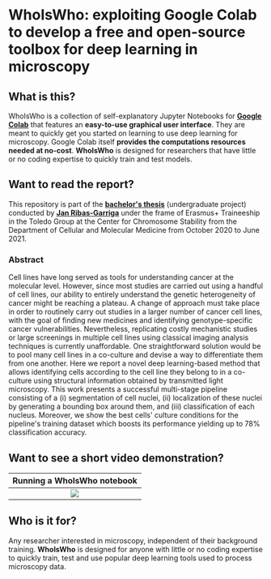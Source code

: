 # WhoIsWho: exploiting Google Colab to develop a free and open-source toolbox for deep learning in microscopy

## What is this?

WhoIsWho is a collection of self-explanatory Jupyter Notebooks for [**Google Colab**][1] that features an **easy-to-use graphical user interface**. They are meant to quickly get you started on learning to use deep learning for microscopy. Google Colab itself **provides the computations resources needed at no-cost**. **WhoIsWho** is designed for researchers that have little or no coding expertise to quickly train and test models.

## Want to read the report?

This repository is part of the [**bachelor's thesis**][2] (undergraduate project) conducted by [**Jan Ribas-Garriga**][3] under the frame of Erasmus+ Traineeship in the Toledo Group at the Center for Chromosome Stability from the Department of Cellular and Molecular Medicine from October 2020 to June 2021.

### Abstract

Cell lines have long served as tools for understanding cancer at the molecular level. However, since most studies are carried out using a handful of cell lines, our ability to entirely understand the genetic heterogeneity of cancer might be reaching a plateau. A change of approach must take place in order to routinely carry out studies in a larger number of cancer cell lines, with the goal of finding new medicines and identifying genotype-specific cancer vulnerabilities. Nevertheless, replicating costly mechanistic studies or large screenings in multiple cell lines using classical imaging analysis techniques is currently unaffordable. One straightforward solution would be to pool many cell lines in a co-culture and devise a way to differentiate them from one another. Here we report a novel deep learning-based method that allows identifying cells according to the cell line they belong to in a co-culture using structural information obtained by transmitted light microscopy. This work presents a successful multi-stage pipeline consisting of a (i) segmentation of cell nuclei, (ii) localization of these nuclei by generating a bounding box around them, and (iii) classification of each nucleus. Moreover, we show the best cells' culture conditions for the pipeline's training dataset which boosts its performance yielding up to 78% classification accuracy.

## Want to see a short video demonstration?

| Running a WhoIsWho notebook |
|:-:|
| [![](https://github.com/JanRibasGarriga/WhoIsWho/media/Screenshot_VideoDemonstration.jpg)](https://www.youtube.com/watch?v=nmS1tkuuGYM) |

## Who is it for?

Any researcher interested in microscopy, independent of their background training. **WhoIsWho** is designed for anyone with little or no coding expertise to quickly train, test and use popular deep learning tools used to process microscopy data.

  [1]: https://colab.research.google.com/notebooks/intro.ipynb
  [2]: https://upcommons.upc.edu/handle/2117/347783
  [3]: https://www.linkedin.com/in/janribasgarriga/
